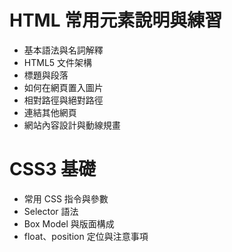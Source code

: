 # HTML 常用元素說明與練習
  - 基本語法與名詞解釋
  - HTML5 文件架構
  - 標題與段落
  - 如何在網頁置入圖片
  - 相對路徑與絕對路徑
  - 連結其他網頁
  - 網站內容設計與動線規畫 

# CSS3 基礎
  - 常用 CSS 指令與參數
  - Selector 語法
  - Box Model 與版面構成
  - float、position 定位與注意事項